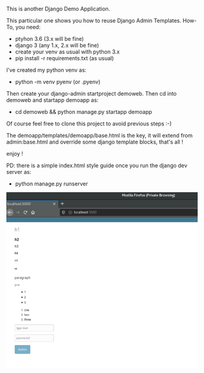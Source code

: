 This is another Django Demo Application.

This particular one shows you how to reuse Django Admin Templates.
How-To, you need:

- ptyhon 3.6 (3.x will be fine)
- django 3 (any 1.x, 2.x will be fine)
- create your venv as usual with python 3.x
- pip install -r requirements.txt (as usual)

I've created my python venv as:
- python -m venv pyenv (or .pyenv)

Then create your django-admin startproject demoweb.
Then cd into demoweb and startapp demoapp as:
- cd demoweb && python manage.py startapp demoapp

Of course feel free to clone this project to avoid previous steps :-)

The demoapp/templates/demoapp/base.html is the key, 
it will extend from admin:base.html and override some django template blocks, that's all !

enjoy !

PD: there is a simple index.html style guide once you run the django dev server as:
- python manage.py runserver

![demoapp template](/demoapp/static/demoapp/img/demoweb.png)
